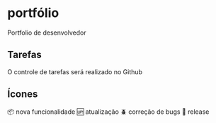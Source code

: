 # portfólio

Portfolio de desenvolvedor

## Tarefas

O controle de tarefas será realizado no Github

## Ícones

:package: nova funcionalidade
:up: atualização
:beetle: correção de bugs
:checkered_flag: release
